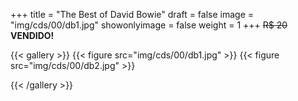 +++
title = "The Best of David Bowie"
draft = false
image = "img/cds/00/db1.jpg"
showonlyimage = false
weight = 1
+++
<span class="sold">~~R$ 20~~</span> **VENDIDO!**

<!--more-->


{{< gallery >}}
{{< figure src="img/cds/00/db1.jpg" >}}
{{< figure src="img/cds/00/db2.jpg" >}}


{{< /gallery >}}